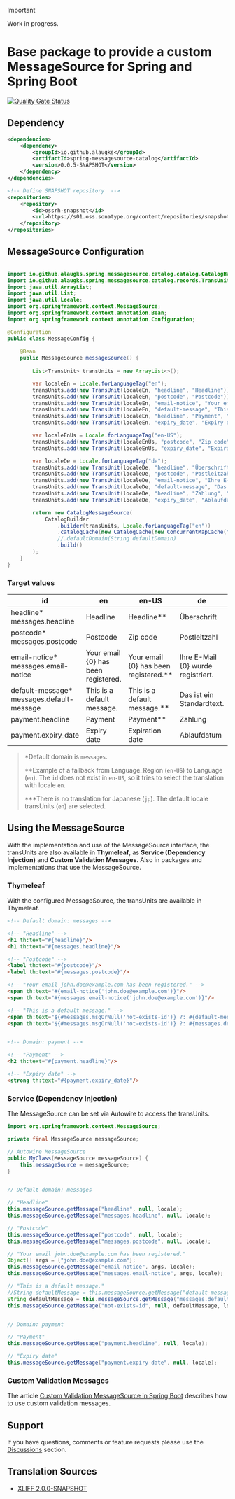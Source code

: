 > [!IMPORTANT]
> Work in progress.

# Base package to provide a custom MessageSource for Spring and Spring Boot

[![Quality Gate Status](https://sonarcloud.io/api/project_badges/measure?project=alaugks_spring-messagesource-catalog&metric=alert_status&token=3d2b79af1f0f0ab6089e565495b4db6f621e9a13)](https://sonarcloud.io/summary/overall?id=alaugks_spring-messagesource-catalog)

## Dependency

```xml
<dependencies>
    <dependency>
        <groupId>io.github.alaugks</groupId>
        <artifactId>spring-messagesource-catalog</artifactId>
        <version>0.0.5-SNAPSHOT</version>
    </dependency>
</dependencies>

<!-- Define SNAPSHOT repository  -->
<repositories>
    <repository>
        <id>ossrh-snapshot</id>
        <url>https://s01.oss.sonatype.org/content/repositories/snapshots</url>
    </repository>
</repositories>
```

## MessageSource Configuration
```java

import io.github.alaugks.spring.messagesource.catalog.catalog.CatalogHandler;
import io.github.alaugks.spring.messagesource.catalog.records.TransUnit;
import java.util.ArrayList;
import java.util.List;
import java.util.Locale;
import org.springframework.context.MessageSource;
import org.springframework.context.annotation.Bean;
import org.springframework.context.annotation.Configuration;

@Configuration
public class MessageConfig {
    
    @Bean
    public MessageSource messageSource() {
        
        List<TransUnit> transUnits = new ArrayList<>();

        var localeEn = Locale.forLanguageTag("en");
        transUnits.add(new TransUnit(localeEn, "headline", "Headline"));
        transUnits.add(new TransUnit(localeEn, "postcode", "Postcode"));
        transUnits.add(new TransUnit(localeEn, "email-notice", "Your email {0} has been registered."));
        transUnits.add(new TransUnit(localeEn, "default-message", "This is a default message."));
        transUnits.add(new TransUnit(localeEn, "headline", "Payment", "payment"));
        transUnits.add(new TransUnit(localeEn, "expiry_date", "Expiry date", "payment"));

        var localeEnUs = Locale.forLanguageTag("en-US");
        transUnits.add(new TransUnit(localeEnUs, "postcode", "Zip code"));
        transUnits.add(new TransUnit(localeEnUs, "expiry_date", "Expiration date", "payment"));

        var localeDe = Locale.forLanguageTag("de");
        transUnits.add(new TransUnit(localeDe, "headline", "Überschrift"));
        transUnits.add(new TransUnit(localeDe, "postcode", "Postleitzahl"));
        transUnits.add(new TransUnit(localeDe, "email-notice", "Ihre E-Mail {0} wurde registriert."));
        transUnits.add(new TransUnit(localeDe, "default-message", "Das ist ein Standardtext."));
        transUnits.add(new TransUnit(localeDe, "headline", "Zahlung", "payment"));
        transUnits.add(new TransUnit(localeDe, "expiry_date", "Ablaufdatum", "payment"));

        return new CatalogMessageSource(
            CatalogBuilder
                .builder(transUnits, Locale.forLanguageTag("en"))
                .catalogCache(new CatalogCache(new ConcurrentMapCache("my-cache")))
                //.defaultDomain(String defaultDomain)
                .build()
        );
    }
}
```


### Target values

<table>
  <thead>
  <tr>
    <th>id</th>
    <th>en</th>
    <th>en-US</th>
    <th>de</th>
    <th>jp***</th>
  </tr>
  </thead>
  <tbody>
  <tr>
    <td>headline*<br>messages.headline</td>
    <td>Headline</td>
    <td>Headline**</td>
    <td>Überschrift</td>
    <td>Headline</td>
  </tr>
  <tr>
    <td>postcode*<br>messages.postcode</td>
    <td>Postcode</td>
    <td>Zip code</td>
    <td>Postleitzahl</td>
    <td>Postcode</td>
  </tr>
  <tr>
    <td>email-notice*<br>messages.email-notice</td>
    <td>Your email {0} has been registered.</td>
    <td>Your email {0} has been registered.**</td>
    <td>Ihre E-Mail {0} wurde registriert.</td>
    <td>Your email {0} has been registered.</td>
  </tr>
  <tr>
    <td>default-message*<br>messages.default-message</td>
    <td>This is a default message.</td>
    <td>This is a default message.**</td>
    <td>Das ist ein Standardtext.</td>
    <td>This is a default message.</td>
  </tr>
  <tr>
    <td>payment.headline</td>
    <td>Payment</td>
    <td>Payment**</td>
    <td>Zahlung</td>
    <td>Payment</td>
  </tr>
  <tr>
    <td>payment.expiry_date</td>
    <td>Expiry date</td>
    <td>Expiration date</td>
    <td>Ablaufdatum</td>
    <td>Expiry date</td>
  </tr>
  </tbody>
</table>

> *Default domain is `messages`.
>
> **Example of a fallback from Language_Region (`en-US`) to Language (`en`). The `id` does not exist in `en-US`, so it tries to select the translation with locale `en`.
> 
> ***There is no translation for Japanese (`jp`). The default locale transUnits (`en`) are selected.

<a name="a5"></a>

## Using the MessageSource

With the implementation and use of the MessageSource interface, the transUnits are also available in **Thymeleaf**, as **Service (Dependency Injection)** and **Custom Validation Messages**. Also in packages and implementations that use the MessageSource.

### Thymeleaf

With the configured MessageSource, the transUnits are available in Thymeleaf.

```html
<!-- Default domain: messages -->

<!-- "Headline" -->
<h1 th:text="#{headline}"/>
<h1 th:text="#{messages.headline}"/>

<!-- "Postcode" -->
<label th:text="#{postcode}"/>
<label th:text="#{messages.postcode}"/>

<!-- "Your email john.doe@example.com has been registered." -->
<span th:text="#{email-notice('john.doe@example.com')}"/>
<span th:text="#{messages.email-notice('john.doe@example.com')}"/>

<!-- "This is a default message." -->
<span th:text="${#messages.msgOrNull('not-exists-id')} ?: #{default-message}"/>
<span th:text="${#messages.msgOrNull('not-exists-id')} ?: #{messages.default-message}"/>


<!-- Domain: payment -->

<!-- "Payment" -->
<h2 th:text="#{payment.headline}"/>

<!-- "Expiry date" -->
<strong th:text="#{payment.expiry_date}"/>
```

### Service (Dependency Injection)

The MessageSource can be set via Autowire to access the transUnits.

```java
import org.springframework.context.MessageSource;

private final MessageSource messageSource;

// Autowire MessageSource
public MyClass(MessageSource messageSource) {
    this.messageSource = messageSource;
}


// Default domain: messages

// "Headline"
this.messageSource.getMessage("headline", null, locale);
this.messageSource.getMessage("messages.headline", null, locale);

// "Postcode"
this.messageSource.getMessage("postcode", null, locale);
this.messageSource.getMessage("messages.postcode", null, locale);

// "Your email john.doe@example.com has been registered."
Object[] args = {"john.doe@example.com"};
this.messageSource.getMessage("email-notice", args, locale);
this.messageSource.getMessage("messages.email-notice", args, locale);

// "This is a default message."
//String defaultMessage = this.messageSource.getMessage("default-message", null, locale);
String defaultMessage = this.messageSource.getMessage("messages.default-message", null, locale);
this.messageSource.getMessage("not-exists-id", null, defaultMessage, locale);


// Domain: payment

// "Payment"
this.messageSource.getMessage("payment.headline", null, locale);

// "Expiry date"
this.messageSource.getMessage("payment.expiry-date", null, locale);
```

### Custom Validation Messages

The article [Custom Validation MessageSource in Spring Boot](https://www.baeldung.com/spring-custom-validation-message-source) describes how to use custom validation messages.


## Support

If you have questions, comments or feature requests please use the [Discussions](https://github.com/alaugks/spring-xliff-translation/discussions) section.

<a name="a8"></a>


## Translation Sources

* [XLIFF 2.0.0-SNAPSHOT](https://github.com/alaugks/spring-messagesource-xliff/tree/snapshot/2.0.0)
